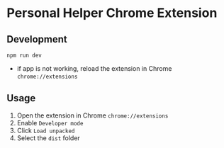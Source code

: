 # Personal Helper Chrome Extension

## Development

`npm run dev`

- if app is not working, reload the extension in Chrome `chrome://extensions`

## Usage

1. Open the extension in Chrome `chrome://extensions`
2. Enable `Developer mode`
3. Click `Load unpacked`
4. Select the `dist` folder
